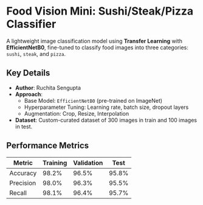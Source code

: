 # Food Vision Mini: Sushi/Steak/Pizza Classifier

A lightweight image classification model using **Transfer Learning** with **EfficientNetB0**, fine-tuned to classify food images into three categories: `sushi`, `steak`, and `pizza`.

## Key Details
- **Author**: Ruchita Sengupta  
- **Approach**:  
  - Base Model: `EfficientNetB0` (pre-trained on ImageNet)  
  - Hyperparameter Tuning: Learning rate, batch size, dropout layers  
  - Augmentation: Crop, Resize, Interpolation
- **Dataset**: Custom-curated dataset of 300 images in train and 100 images in test.  

## Performance Metrics
| Metric          | Training | Validation | Test |
|-----------------|----------|------------|------|
| Accuracy        | 98.2%    | 96.5%      | 95.8%|
| Precision       | 98.0%    | 96.3%      | 95.5%|
| Recall          | 98.1%    | 96.4%      | 95.7%|

